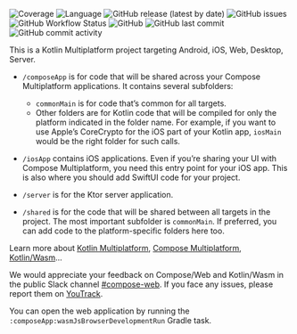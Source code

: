 ![Coverage](https://img.shields.io/codecov/c/github/alopesmendes/GymLife)
![Language](https://img.shields.io/github/languages/top/alopesmendes/GymLife)
![GitHub release (latest by date)](https://img.shields.io/github/v/release/alopesmendes/GymLife)
![GitHub issues](https://img.shields.io/github/issues/alopesmendes/GymLife)
![GitHub Workflow Status](https://img.shields.io/github/actions/workflow/status/alopesmendes/GymLife/ci.yml)
![GitHub](https://img.shields.io/github/license/alopesmendes/GymLife)
![GitHub last commit](https://img.shields.io/github/last-commit/alopesmendes/GymLife)
![GitHub commit activity](https://img.shields.io/github/commit-activity/m/alopesmendes/GymLife)

This is a Kotlin Multiplatform project targeting Android, iOS, Web, Desktop, Server.

* `/composeApp` is for code that will be shared across your Compose Multiplatform applications.
  It contains several subfolders:
  - `commonMain` is for code that’s common for all targets.
  - Other folders are for Kotlin code that will be compiled for only the platform indicated in the folder name.
    For example, if you want to use Apple’s CoreCrypto for the iOS part of your Kotlin app,
    `iosMain` would be the right folder for such calls.

* `/iosApp` contains iOS applications. Even if you’re sharing your UI with Compose Multiplatform, 
  you need this entry point for your iOS app. This is also where you should add SwiftUI code for your project.

* `/server` is for the Ktor server application.

* `/shared` is for the code that will be shared between all targets in the project.
  The most important subfolder is `commonMain`. If preferred, you can add code to the platform-specific folders here too.


Learn more about [Kotlin Multiplatform](https://www.jetbrains.com/help/kotlin-multiplatform-dev/get-started.html),
[Compose Multiplatform](https://github.com/JetBrains/compose-multiplatform/#compose-multiplatform),
[Kotlin/Wasm](https://kotl.in/wasm/)…

We would appreciate your feedback on Compose/Web and Kotlin/Wasm in the public Slack channel [#compose-web](https://slack-chats.kotlinlang.org/c/compose-web).
If you face any issues, please report them on [YouTrack](https://youtrack.jetbrains.com/newIssue?project=CMP).

You can open the web application by running the `:composeApp:wasmJsBrowserDevelopmentRun` Gradle task.